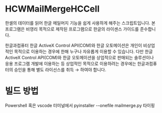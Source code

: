 # HCWMailMergeHCCell
한셀의 데이터를 읽어 한글 메일머지 기능을 쉽게 사용하게 해주는 스크립트입니다.
본 프로그램은 비영리 목적으로 제작된 프로그램으로 한글의 라이센스 가이드를 준수합니다.

한글과컴퓨터 한글 ActiveX Control API(COM)와 한글 오토메이션은 개인이 비상업적인 목적으로 이용하는 경우에 한해 누구나 자유롭게 이용할 수 있습니다. 
다만 한글 ActiveX Control API(COM)와 한글 오토메이션을 상업적으로 판매되는 솔루션이나 응용 프로그램 개발에 이용하는 등 상업적인 목적으로 이용하려는 경우에는 한글과컴퓨터의 승인을 통해 별도 라이선스를 취득 → 하여야 합니다.

# 빌드 방법
Powershell 혹은 vscode 터미널에서 pyinstaller --onefile mailmerge.py 타이핑  